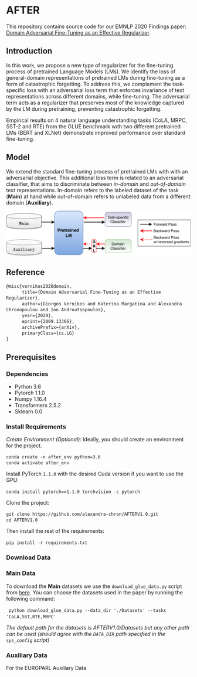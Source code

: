 # AFTER
This repository contains source code for our EMNLP 2020 Findings paper: [Domain Adversarial Fine-Tuning as an Effective Regularizer](https://arxiv.org/abs/2009.13366).

## Introduction
In this work, we propose a new type of regularizer for the fine-tuning process of pretrained Language Models (LMs). We identify the loss of general-domain representations of pretrained LMs during fine-tuning as a form of catastrophic forgetting. To address this, we complement the task-specific loss with an adversarial loss term that enforces invariance of text representations across different domains, while fine-tuning. The adversarial term acts as a regularizer that preserves most of the knowledge captured by the LM during pretraining, preventing catastrophic forgetting. 

Empirical results on 4 natural language understanding tasks (CoLA, MRPC, SST-2 and RTE) from the GLUE benchmark wιth two different pretrained LMs (BERT and XLNet) demonstrate improved performance over standard fine-tuning.

## Model
We extend the standard fine-tuning process of pretrained LMs with with an adversarial objective. This additional loss term is related to an adversarial classifier, that aims to discriminate between *in-domain* and *out-of-domain* text representations. In-domain refers to the labeled dataset of the task (**Main**) at hand while out-of-domain refers to unlabeled data from a different domain (**Auxiliary**).

<p align="center">
  <img src="AFTER_fig.pdf" width="800">
</p>

## Reference
    @misc{vernikos2020domain,
          title={Domain Adversarial Fine-Tuning as an Effective Regularizer}, 
          author={Giorgos Vernikos and Katerina Margatina and Alexandra Chronopoulou and Ion Androutsopoulos},
          year={2020},
          eprint={2009.13366},
          archivePrefix={arXiv},
          primaryClass={cs.LG}
    }
    
## Prerequisites
### Dependencies
* Python 3.6
* Pytorch 1.1.0
* Numpy 1.16.4
* Transformers 2.5.2
* Sklearn 0.0
### Install Requirements
*Create Environment (Optional):* Ideally, you should create an environment for the project.

    conda create -n after_env python=3.6
    conda activate after_env
Install PyTorch `1.1.0` with the desired Cuda version if you want to use the GPU:

`conda install pytorch==1.1.0 torchvision -c pytorch`

Clone the project:

```
git clone https://github.com/alexandra-chron/AFTERV1.0.git
cd AFTERV1.0
```

Then install the rest of the requirements:

`pip install -r requirements.txt`

### Download Data
### Main Data
To download the **Main** datasets we use the `download_glue_data.py` script from [here](https://gist.github.com/W4ngatang/60c2bdb54d156a41194446737ce03e2e). You can choose the datasets used in the paper by running the following command:

` python download_glue_data.py --data_dir './Datasets' --tasks 'CoLA,SST,RTE,MRPC'`

*The default path for the datasets is AFTERV1.0/Datasets but any other path can be used (should agree with the `DATA_DIR` path specified in the `sys_config` script)*

### Auxiliary Data


For the EUROPARL Auxiliary Data
